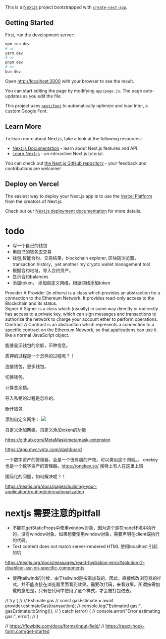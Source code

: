 This is a [Next.js](https://nextjs.org/) project bootstrapped with [`create-next-app`](https://github.com/vercel/next.js/tree/canary/packages/create-next-app).

## Getting Started

First, run the development server:

```bash
npm run dev
# or
yarn dev
# or
pnpm dev
# or
bun dev
```

Open [http://localhost:3000](http://localhost:3000) with your browser to see the result.

You can start editing the page by modifying `app/page.js`. The page auto-updates as you edit the file.

This project uses [`next/font`](https://nextjs.org/docs/basic-features/font-optimization) to automatically optimize and load Inter, a custom Google Font.

## Learn More

To learn more about Next.js, take a look at the following resources:

- [Next.js Documentation](https://nextjs.org/docs) - learn about Next.js features and API.
- [Learn Next.js](https://nextjs.org/learn) - an interactive Next.js tutorial.

You can check out [the Next.js GitHub repository](https://github.com/vercel/next.js/) - your feedback and contributions are welcome!

## Deploy on Vercel

The easiest way to deploy your Next.js app is to use the [Vercel Platform](https://vercel.com/new?utm_medium=default-template&filter=next.js&utm_source=create-next-app&utm_campaign=create-next-app-readme) from the creators of Next.js.

Check out our [Next.js deployment documentation](https://nextjs.org/docs/deployment) for more details.


# todo

- 写一个自己的钱包
- 用自己的钱包去交易
- 钱包,智能合约，交易结果，blockchain explorer, 区块链浏览器， transaction history，yet another my crypto wallet management tool 
- 根据合约地址，导入合约资产。
- 显示合约balances
- 添加token， 添加自定义网络，根据网络添加token

Provider	A Provider (in ethers) is a class which provides an abstraction for a connection to the Ethereum Network. It provides read-only access to the Blockchain and its status.	 
Signer	A Signer is a class which (usually) in some way directly or indirectly has access to a private key, which can sign messages and transactions to authorize the network to charge your account ether to perform operations.	 
Contract	A Contract is an abstraction which represents a connection to a specific contract on the Ethereum Network, so that applications can use it like a normal JavaScript object.

能够显示钱包的余额，币种信息。

质押的过程是一个怎样的过程呢？！

连接钱包，更多钱包。

切换钱包。

计算总余额。

导入私钥的过程是怎样的。

断开钱包


添加自定义网络： ![](https://storage.googleapis.com/13823zxw.appspot.com/AgACAgUAAxkBAAJSaGZB0ZkdwqgWzxC4iTnHgYOiPe21AAJRwDEblYgRVmylMKzWM8iqAQADAgADeAADNQQ.jpg)

自定义添加网络，自定义添加token的功能

https://github.com/MetaMask/metamask-extension


https://app.mycrypto.com/dashboard

一个数字资产的管理器，会是一个很有趣的产物。可以类似这个网站。。
onekey 也是一个数字资产的管理器。https://onekey.so/ 推特上有人在这里上班

国际化的问题，如何解决呢？！

https://nextjs.org/docs/pages/building-your-application/routing/internationalization


# nextjs 需要注意的pitfall

- 不能在getStaticProps中使用window对象，因为这个是在node环境中执行的，没有window对象。如果想要使用window对象，需要声明在client端执行的代码。
- Text content does not match server-rendered HTML
使用localhost 引起的坑

https://nextjs.org/docs/messages/react-hydration-error#solution-2-disabling-ssr-on-specific-components

- 使用tailwind的时候，由于tailwind是按需加载的，因此，直接修改浏览器的样式，并不能直接在浏览器里面看到效果。需要改代码，来看效果。所谓按需加载的意思是，只有在代码中使用了这个样式，才会被打包进去。

// try {
//     // Estimate gas
//     const gasEstimate = await provider.estimateGas(transaction);
//     console.log("Estimated gas:", gasEstimate.toString());
// } catch (error) {
//     console.error("Error estimating gas:", error);
// }

// https://flowbite.com/docs/forms/input-field/
// https://react-hook-form.com/get-started

